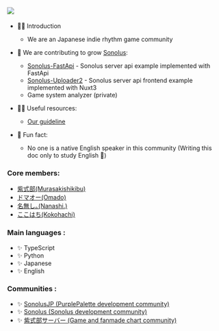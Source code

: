 # <img src="./logo.svg">
- 🙋‍♀️ Introduction
  - We are an Japanese indie rhythm game community
- 🌈 We are contributing to grow [Sonolus](https://sonolus.com):
  - [Sonolus-FastApi](https://github.com/PurplePalette/sonolus-fastapi) - Sonolus server api example implemented with FastApi
  - [Sonolus-Uploader2](https://github.com/PurplePalette/sonolus-uploader2) - Sonolus server api frontend example implemented with Nuxt3
  - Game system analyzer (private)

- 👩‍💻 Useful resources:
  - [Our guideline](https://github.com/PurplePalette/.github)
- 🍿 Fun fact:
  - No one is a native English speaker in this community (Writing this doc only to study English 🤨)


### Core members:
- [紫式部(Murasakishikibu)](https://discordapp.com/users/826082931201802240)
- [ドマオー(Omado)](https://github.com/Dosugamea)
- [名無し｡(Nanashi.)](https://github.com/sevenc-nanashi)
- [ここはち(Kokohachi)](https://github.com/Kokohachi)

### Main languages :
- ✨ TypeScript
- ✨ Python
- ✨ Japanese
- ✨ English

### Communities :
- ✨ [SonolusJP (PurplePalette development community)](https://discord.com/invite/U7JRQTdnW3)
- ✨ [Sonolus (Sonolus development community)](https://discord.com/invite/zStqbJahH7)
- ✨ [紫式部サーバー (Game and fanmade chart community)](https://discord.com/invite/KEfVkfC6Q9)
